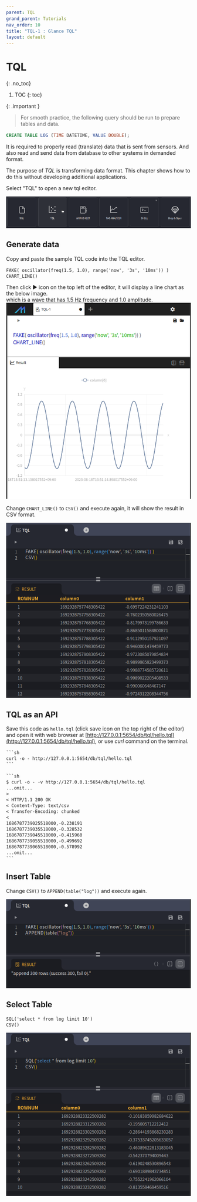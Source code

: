 ```yaml
---
parent: TQL
grand_parent: Tutorials
nav_order: 10
title: "TQL-1 : Glance TQL"
layout: default
---
```


# TQL
{: .no_toc}

1. TOC
{: toc}

{: .important }
> For smooth practice, the following query should be run to prepare tables and data.
>
```sql
CREATE TABLE LOG (TIME DATETIME, VALUE DOUBLE);
```
>

It is required to properly read (translate) data that is sent from sensors.
And also read and send data from database to other systems in demanded format.

The purpose of *TQL* is transforming data format.
This chapter shows how to do this without developing additional applications.


Select "TQL" to open a new tql editor.

![web-tql](/assets/img/web-tql-pick.png)

## Generate data

Copy and paste the sample TQL code into the TQL editor.

```
FAKE( oscillator(freq(1.5, 1.0), range('now', '3s', '10ms')) )
CHART_LINE()
```

Then click ▶︎ icon on the top left of the editor, it will display a line chart as the below image. <br/>
which is a wave that has 1.5 Hz frequency and 1.0 amplitude.
![web-tql-chart](/assets/img/web-tql-chart.png)

Change `CHART_LINE()` to `CSV()` and execute again, it will show the result in CSV format.

![web-tql-csv](/assets/img/web-tql-csv.png)

## TQL as an API

Save this code as `hello.tql` (click save icon on the top right of the editor) and open it with web browser at [http://127.0.0.1:5654/db/tql/hello.tql](http://127.0.0.1:5654/db/tql/hello.tql), or use *curl* command on the terminal.

    ```sh
    curl -o - http://127.0.0.1:5654/db/tql/hello.tql
    ```

    ```sh
    $ curl -o - -v http://127.0.0.1:5654/db/tql/hello.tql
    ...omit...
    >
    < HTTP/1.1 200 OK
    < Content-Type: text/csv
    < Transfer-Encoding: chunked
    <
    1686787739025518000,-0.238191
    1686787739035518000,-0.328532
    1686787739045518000,-0.415960
    1686787739055518000,-0.499692
    1686787739065518000,-0.578992
    ...omit...
    ```

## Insert Table

Change `CSV()` to `APPEND(table("log"))` and execute again.

![web-tql-append](/assets/img/web-tql-append.png)

## Select Table

```
SQL('select * from log limit 10')
CSV()
```

![web-tql-select](/assets/img/web-tql-select.png)
